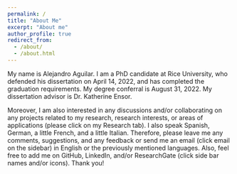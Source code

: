 ```yaml
---
permalink: /
title: "About Me"
excerpt: "About me"
author_profile: true
redirect_from: 
  - /about/
  - /about.html
---
```



My name is Alejandro Aguilar.  I am a PhD candidate at Rice University, who defended his dissertation on April 14, 2022, and has completed the graduation requirements.  My degree conferral is August 31, 2022.  My dissertation advisor is Dr. Katherine Ensor.    

Moreover, I am also interested in any discussions and/or collaborating on any projects related to my research, research interests, or areas of applications (please click on my Research tab).  I also speak Spanish, German, a little French, and a little Italian.  Therefore, please leave me any comments, suggestions, and any feedback or send me an email (click email on the sidebar) in English or the previously mentioned languages.  Also, feel free to add me on GitHub, LinkedIn, and/or ResearchGate (click side bar names and/or icons).  Thank you!  
